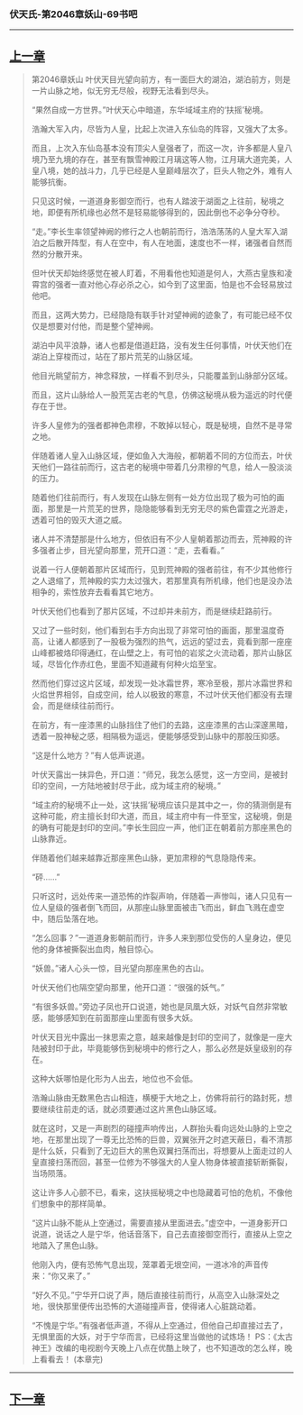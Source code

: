 ### 伏天氏-第2046章妖山-69书吧

--------
[上一章](./6674067c52ca012b57f10b216ba01703.md)
--------


>
>
>
>第2046章妖山
>叶伏天目光望向前方，有一面巨大的湖泊，湖泊前方，则是一片山脉之地，似无穷无尽般，视野无法看到尽头。
>
>“果然自成一方世界。”叶伏天心中暗道，东华域域主府的‘扶摇’秘境。
>
>浩瀚大军入内，尽皆为人皇，比起上次进入东仙岛的阵容，又强大了太多。
>
>而且，上次入东仙岛基本没有顶尖人皇强者了，而这一次，许多都是人皇八境乃至九境的存在，甚至有飘雪神殿江月璃这等人物，江月璃大道完美，人皇八境，她的战斗力，几乎已经是人皇巅峰层次了，巨头人物之外，难有人能够抗衡。
>
>只见这时候，一道道身影御空而行，也有人踏波于湖面之上往前，秘境之地，即便有所机缘也必然不是轻易能够得到的，因此倒也不必争分夺秒。
>
>“走。”李长生率领望神阙的修行之人也朝前而行，浩浩荡荡的人皇大军入湖泊之后散开阵型，有人在空中，有人在地面，速度也不一样，诸强者自然而然的分散开来。
>
>但叶伏天却始终感觉在被人盯着，不用看他也知道是何人，大燕古皇族和凌霄宫的强者一直对他心存必杀之心，如今到了这里面，怕是也不会轻易放过他吧。
>
>而且，这两大势力，已经隐隐有联手针对望神阙的迹象了，有可能已经不仅仅是想要对付他，而是整个望神阙。
>
>湖泊中风平浪静，诸人也都是借道赶路，没有发生任何事情，叶伏天他们在湖泊上穿梭而过，站在了那片荒芜的山脉区域。
>
>他目光眺望前方，神念释放，一样看不到尽头，只能覆盖到山脉部分区域。
>
>而且，这片山脉给人一股荒芜古老的气息，仿佛这秘境从极为遥远的时代便存在于世。
>
>许多人皇修为的强者都神色肃穆，不敢掉以轻心，既是秘境，自然不是寻常之地。
>
>伴随着诸人皇入山脉区域，便如鱼入大海般，都朝着不同的方位而去，叶伏天他们一路往前而行，这古老的秘境中带着几分肃穆的气息，给人一股淡淡的压力。
>
>随着他们往前而行，有人发现在山脉左侧有一处方位出现了极为可怕的画面，那里是一片荒芜的世界，隐隐能够看到无穷无尽的紫色雷霆之光游走，透着可怕的毁灭大道之威。
>
>诸人并不清楚那是什么地方，但依旧有不少人皇朝着那边而去，荒神殿的许多强者止步，目光望向那里，荒开口道：“走，去看看。”
>
>说着一行人便朝着那片区域而行，见到荒神殿的强者前往，有不少其他修行之人退缩了，荒神殿的实力太过强大，若那里真有所机缘，他们也是没办法相争的，索性放弃去看看其它地方。
>
>叶伏天他们也看到了那片区域，不过却并未前方，而是继续赶路前行。
>
>又过了一些时刻，他们看到右手方向出现了非常可怕的画面，那里温度奇高，让诸人都感到了一股极为强烈的热气，远远的望过去，竟看到那一座座山峰都被烙印得通红，在山壁之上，有可怕的岩浆之火流动着，那片山脉区域，尽皆化作赤红色，里面不知道藏有何种火焰至宝。
>
>然而他们穿过这片区域，却发现一处冰霜世界，寒冷至极，那片冰霜世界和火焰世界相邻，自成空间，给人以极致的寒意，不过叶伏天他们都没有去理会，而是继续往前而行。
>
>在前方，有一座漆黑的山脉挡住了他们的去路，这座漆黑的古山深邃黑暗，透着一股神秘之感，相隔极为遥远，便能够感受到山脉中的那股压抑感。
>
>“这是什么地方？”有人低声说道。
>
>叶伏天露出一抹异色，开口道：“师兄，我怎么感觉，这一方空间，是被封印的空间，一方陆地被封尽于此，成为域主府的秘境。”
>
>“域主府的秘境不止一处，这‘扶摇’秘境应该只是其中之一，你的猜测倒是有这种可能，府主擅长封印大道，而且，域主府中有一件至宝，这秘境，倒是的确有可能是封印的空间。”李长生回应一声，他们正在朝着前方那座黑色的山脉靠近。
>
>伴随着他们越来越靠近那座黑色山脉，更加肃穆的气息隐隐传来。
>
>“砰……”
>
>只听这时，远处传来一道恐怖的炸裂声响，伴随着一声惨叫，诸人只见有一位人皇级的强者倒飞而回，从那座山脉里面被击飞而出，鲜血飞溅在虚空中，随后坠落在地。
>
>“怎么回事？”一道道身影朝前而行，许多人来到那位受伤的人皇身边，便见他的身体被撕裂出血肉，触目惊心。
>
>“妖兽。”诸人心头一惊，目光望向那座黑色的古山。
>
>叶伏天他们也隔空望向那里，他开口道：“很强的妖气。”
>
>“有很多妖兽。”旁边子凤也开口说道，她也是凤凰大妖，对妖气自然非常敏感，能够感知到在前面那座山里面有很多大妖。
>
>叶伏天目光中露出一抹思索之意，越来越像是封印的空间了，就像是一座大陆被封印于此，毕竟能够伤到秘境中的修行之人，那么必然是妖皇级别的存在。
>
>这种大妖哪怕是化形为人出去，地位也不会低。
>
>浩瀚山脉由无数黑色古山相连，横梗于大地之上，仿佛将前行的路封死，想要继续往前走的话，就必须要通过这片黑色山脉区域。
>
>就在这时，又是一声剧烈的碰撞声响传出，人群抬头看向远处山脉的上空之地，在那里出现了一尊无比恐怖的巨兽，双翼张开之时遮天蔽日，看不清那是什么妖，只看到了无边巨大的黑色双翼扫荡而出，将想要从上面走过的人皇直接扫荡而回，甚至一位修为不够强大的人皇人物身体被直接斩断撕裂，当场陨落。
>
>这让许多人心颤不已，看来，这扶摇秘境之中也隐藏着可怕的危机，不像他们想象中的那样简单。
>
>“这片山脉不能从上空通过，需要直接从里面进去。”虚空中，一道身影开口说道，说话之人是宁华，他话音落下，自己去直接御空而行，直接从上空之地踏入了黑色山脉。
>
>他刚入内，便有恐怖气息出现，笼罩着无垠空间，一道冰冷的声音传来：“你又来了。”
>
>“好久不见。”宁华开口说了声，随后直接往前而行，从高空入山脉深处之地，很快那里便传出恐怖的大道碰撞声音，使得诸人心脏跳动着。
>
>“不愧是宁华。”有强者低声道，不得从上空通过，但他自己却直接过去了，无惧里面的大妖，对于宁华而言，已经将这里当做他的试炼场！
>PS：《太古神王》改编的电视剧今天晚上八点在优酷上映了，也不知道改的怎么样，晚上看看去！
>(本章完)
>
>

--------
[下一章](./6f045f0b7ef1d944f7187465a6b293fe.md)
--------
